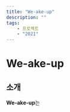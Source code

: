 ```yaml
---
title: "We-ake-up"
description: ""
tags:
    - 프로젝트
    - "2021"
---
```


# We-ake-up



## 소개

**We-ake-up**는